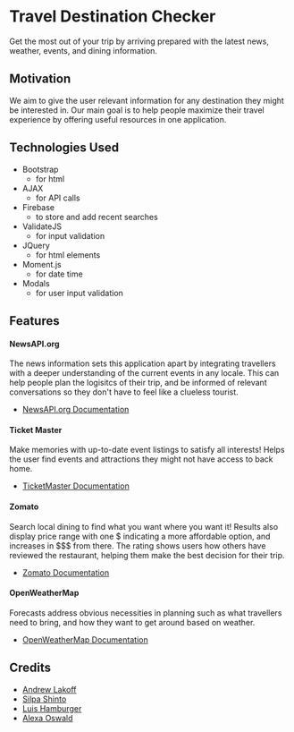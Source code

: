 # Travel Destination Checker
Get the most out of your trip by arriving prepared with the latest news, weather, events, and dining information.

## Motivation
We aim to give the user relevant information for any destination they might be interested in. Our main goal is to help people maximize their travel experience by offering useful resources in one application. 

## Technologies Used
* Bootstrap
    * for html
* AJAX
    * for API calls
* Firebase
    * to store and add recent searches
* ValidateJS
    * for input validation
* JQuery
    * for html elements 
* Moment.js
    * for date time 
* Modals
    * for user input validation

## Features
#### NewsAPI.org
The news information sets this application apart by integrating travellers with a deeper understanding of the current events in any locale. This can help people plan the logisitcs of their trip, and be informed of relevant conversations so they don't have to feel like a clueless tourist.
* [NewsAPI.org Documentation](https://newsapi.org/docs)

#### Ticket Master
Make memories with up-to-date event listings to satisfy all interests! Helps the user find events and attractions they might not have access to back home.
* [TicketMaster Documentation](https://developer.ticketmaster.com)

#### Zomato
Search local dining to find what you want where you want it! Results also display price range with one $ indicating a more affordable option, and increases in $$$ from there. The rating shows users how others have reviewed the restaurant, helping them make the best decision for their trip.
* [Zomato Documentation](https://developers.zomato.com/documentation)

#### OpenWeatherMap
Forecasts address obvious necessities in planning such as what travellers need to bring, and how they want to get around based on weather. 
* [OpenWeatherMap Documentation](https://openweathermap.org/guide)

## Credits
* [Andrew Lakoff](https://github.com/alakoff)
* [Silpa Shinto](https://github.com/silpashinto)
* [Luis Hamburger](https://github.com/luisrh11)
* [Alexa Oswald](https://github.com/alexaoswald)

